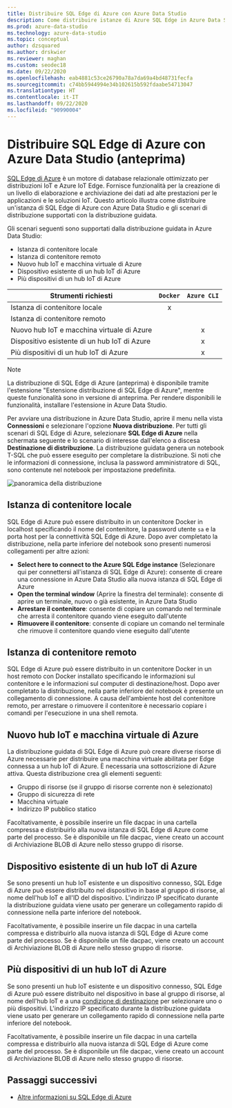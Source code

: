 ```yaml
---
title: Distribuire SQL Edge di Azure con Azure Data Studio
description: Come distribuire istanze di Azure SQL Edge in Azure Data Studio
ms.prod: azure-data-studio
ms.technology: azure-data-studio
ms.topic: conceptual
author: dzsquared
ms.author: drskwier
ms.reviewer: maghan
ms.custom: seodec18
ms.date: 09/22/2020
ms.openlocfilehash: eab4881c53ce26790a78a7da69a4bd48731fecfa
ms.sourcegitcommit: c74bb5944994e34b102615b592fdaabe54713047
ms.translationtype: HT
ms.contentlocale: it-IT
ms.lasthandoff: 09/22/2020
ms.locfileid: "90990004"
---
```

# <a name="deploy-azure-sql-edge-with-azure-data-studio-preview"></a>Distribuire SQL Edge di Azure con Azure Data Studio (anteprima)

[SQL Edge di Azure](https://docs.microsoft.com/azure/azure-sql-edge/overview) è un motore di database relazionale ottimizzato per distribuzioni IoT e Azure IoT Edge. Fornisce funzionalità per la creazione di un livello di elaborazione e archiviazione dei dati ad alte prestazioni per le applicazioni e le soluzioni IoT. Questo articolo illustra come distribuire un'istanza di SQL Edge di Azure con Azure Data Studio e gli scenari di distribuzione supportati con la distribuzione guidata.  

Gli scenari seguenti sono supportati dalla distribuzione guidata in Azure Data Studio:

- Istanza di contenitore locale
- Istanza di contenitore remoto
- Nuovo hub IoT e macchina virtuale di Azure
- Dispositivo esistente di un hub IoT di Azure
- Più dispositivi di un hub IoT di Azure

| Strumenti richiesti | `Docker` | `Azure CLI` |
| ------------- | :---: | :---: |
| Istanza di contenitore locale | x | |
| Istanza di contenitore remoto | | |
| Nuovo hub IoT e macchina virtuale di Azure | | x |
| Dispositivo esistente di un hub IoT di Azure |  | x |
| Più dispositivi di un hub IoT di Azure |   |  x |

> [!NOTE]
> La distribuzione di SQL Edge di Azure (anteprima) è disponibile tramite l'estensione "Estensione distribuzione di SQL Edge di Azure", mentre queste funzionalità sono in versione di anteprima. Per rendere disponibili le funzionalità, installare l'estensione in Azure Data Studio.

Per avviare una distribuzione in Azure Data Studio, aprire il menu nella vista **Connessioni** e selezionare l'opzione **Nuova distribuzione**.  Per tutti gli scenari di SQL Edge di Azure, selezionare **SQL Edge di Azure** nella schermata seguente e lo scenario di interesse dall'elenco a discesa **Destinazione di distribuzione**. La distribuzione guidata genera un notebook T-SQL che può essere eseguito per completare la distribuzione. Si noti che le informazioni di connessione, inclusa la password amministratore di SQL, sono contenute nel notebook per impostazione predefinita.

![panoramica della distribuzione](media/deploy-azure-sql-edge/deploy-overview.png)

## <a name="local-container-instance"></a>Istanza di contenitore locale

SQL Edge di Azure può essere distribuito in un contenitore Docker in localhost specificando il nome del contenitore, la password utente `sa` e la porta host per la connettività SQL Edge di Azure.  Dopo aver completato la distribuzione, nella parte inferiore del notebook sono presenti numerosi collegamenti per altre azioni:

- **Select here to connect to the Azure SQL Edge instance** (Selezionare qui per connettersi all'istanza di SQL Edge di Azure): consente di creare una connessione in Azure Data Studio alla nuova istanza di SQL Edge di Azure
- **Open the terminal window** (Aprire la finestra del terminale): consente di aprire un terminale, nuovo o già esistente, in Azure Data Studio
- **Arrestare il contenitore**: consente di copiare un comando nel terminale che arresta il contenitore quando viene eseguito dall'utente
- **Rimuovere il contenitore**: consente di copiare un comando nel terminale che rimuove il contenitore quando viene eseguito dall'utente

## <a name="remote-container-instance"></a>Istanza di contenitore remoto

SQL Edge di Azure può essere distribuito in un contenitore Docker in un host remoto con Docker installato specificando le informazioni sul contenitore e le informazioni sul computer di destinazione/host.  Dopo aver completato la distribuzione, nella parte inferiore del notebook è presente un collegamento di connessione.  A causa dell'ambiente host del contenitore remoto, per arrestare o rimuovere il contenitore è necessario copiare i comandi per l'esecuzione in una shell remota.

## <a name="new-azure-iot-hub-and-vm"></a>Nuovo hub IoT e macchina virtuale di Azure

La distribuzione guidata di SQL Edge di Azure può creare diverse risorse di Azure necessarie per distribuire una macchina virtuale abilitata per Edge connessa a un hub IoT di Azure. È necessaria una sottoscrizione di Azure attiva. Questa distribuzione crea gli elementi seguenti:

- Gruppo di risorse (se il gruppo di risorse corrente non è selezionato)
- Gruppo di sicurezza di rete
- Macchina virtuale
- Indirizzo IP pubblico statico

Facoltativamente, è possibile inserire un file dacpac in una cartella compressa e distribuirlo alla nuova istanza di SQL Edge di Azure come parte del processo.  Se è disponibile un file dacpac, viene creato un account di Archiviazione BLOB di Azure nello stesso gruppo di risorse.

## <a name="existing-device-of-an-azure-iot-hub"></a>Dispositivo esistente di un hub IoT di Azure

Se sono presenti un hub IoT esistente e un dispositivo connesso, SQL Edge di Azure può essere distribuito nel dispositivo in base al gruppo di risorse, al nome dell'hub IoT e all'ID del dispositivo.
L'indirizzo IP specificato durante la distribuzione guidata viene usato per generare un collegamento rapido di connessione nella parte inferiore del notebook.

Facoltativamente, è possibile inserire un file dacpac in una cartella compressa e distribuirlo alla nuova istanza di SQL Edge di Azure come parte del processo.  Se è disponibile un file dacpac, viene creato un account di Archiviazione BLOB di Azure nello stesso gruppo di risorse.

## <a name="multiple-devices-of-an-azure-iot-hub"></a>Più dispositivi di un hub IoT di Azure

Se sono presenti un hub IoT esistente e un dispositivo connesso, SQL Edge di Azure può essere distribuito nel dispositivo in base al gruppo di risorse, al nome dell'hub IoT e a una [condizione di destinazione](https://docs.microsoft.com/azure/iot-edge/module-deployment-monitoring#target-condition) per selezionare uno o più dispositivi.
L'indirizzo IP specificato durante la distribuzione guidata viene usato per generare un collegamento rapido di connessione nella parte inferiore del notebook.

Facoltativamente, è possibile inserire un file dacpac in una cartella compressa e distribuirlo alla nuova istanza di SQL Edge di Azure come parte del processo.  Se è disponibile un file dacpac, viene creato un account di Archiviazione BLOB di Azure nello stesso gruppo di risorse.

## <a name="next-steps"></a>Passaggi successivi

- [Altre informazioni su SQL Edge di Azure](https://docs.microsoft.com/azure/azure-sql-edge/)